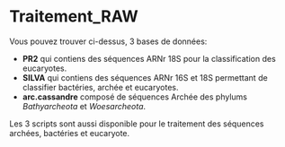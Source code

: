 # Traitement_RAW

Vous pouvez trouver ci-dessus, 3 bases de données:  
- **PR2** qui contiens des séquences ARNr 18S pour la classification des eucaryotes.
- **SILVA** qui contiens des séquences ARNr 16S et 18S permettant de classifier bactéries, archée et eucaryotes.  
- **arc.cassandre** composé de séquences Archée des phylums *Bathyarcheota* et *Woesarcheota*.  

Les 3 scripts sont aussi disponible pour le traitement des séquences archées, bactéries et eucaryote.

